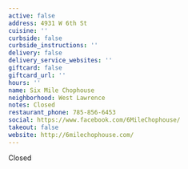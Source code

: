 ```yaml
---
active: false
address: 4931 W 6th St
cuisine: ''
curbside: false
curbside_instructions: ''
delivery: false
delivery_service_websites: ''
giftcard: false
giftcard_url: ''
hours: ''
name: Six Mile Chophouse
neighborhood: West Lawrence
notes: Closed
restaurant_phone: 785-856-6453
social: https://www.facebook.com/6MileChophouse/
takeout: false
website: http://6milechophouse.com/
---
```


Closed